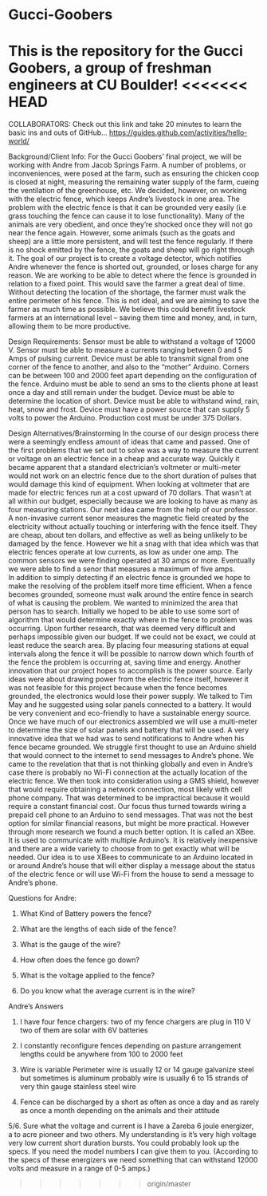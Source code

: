 Gucci-Goobers
=============

This is the repository for the Gucci Goobers, a group of freshman engineers at CU Boulder!
<<<<<<< HEAD
=======
COLLABORATORS: Check out this link and take 20 minutes to learn the basic ins and outs of GitHub...
https://guides.github.com/activities/hello-world/

Background/Client Info:
  For the Gucci Goobers’ final project, we will be working with Andre from Jacob Springs Farm. A number of problems, or inconveniences, were posed at the farm, such as ensuring the chicken coop is closed at night, measuring the remaining water supply of the farm, cueing the ventilation of the greenhouse, etc. We decided, however, on working with the electric fence, which keeps Andre’s livestock in one area. The problem with the electric fence is that it can be grounded very easily (i.e grass touching the fence can cause it to lose functionality). Many of the animals are very obedient, and once they’re shocked once they will not go near the fence again. However, some animals (such as the goats and sheep) are a little more persistent, and will test the fence regularly. If there is no shock emitted by the fence, the goats and sheep will go right through it. The goal of our project is to create a voltage detector, which notifies Andre whenever the fence is shorted out, grounded, or loses charge for any reason. We are working to be able to detect where the fence is grounded in relation to a fixed point. This would save the farmer a great deal of time. Without detecting the location of the shortage, the farmer must walk the entire perimeter of his fence. This is not ideal, and we are aiming to save the farmer as much time as possible. We believe this could benefit livestock farmers at an international level – saving them time and money, and, in turn, allowing them to be more productive.


Design Requirements:
Sensor must be able to withstand a voltage of 12000 V.
Sensor must be able to measure a currents ranging between 0 and 5 Amps of pulsing current.
Device must be able to transmit signal from one corner of the fence to another, and also to the “mother” Arduino. Corners can be between 100 and 2000 feet apart depending on the configuration of the fence.
Arduino must be able to send an sms to the clients phone at least once a day and still remain under the budget.
Device must be able to determine the location of short.
Device must be able to withstand wind, rain, heat, snow and frost.
Device must have a power source that can supply 5 volts to power the Arduino.
Production cost must be under 375 Dollars.



Design Alternatives/Brainstorming
	In the course of our design process there were a seemingly endless amount of ideas that came and passed. One of the first problems that we set out to solve was a way to measure the current or voltage on an electric fence in a cheap and accurate way.  Quickly it became apparent that a standard electrician’s voltmeter or multi-meter would not work on an electric fence due to the short duration of pulses that would damage this kind of equipment.  When looking at voltmeter that are made for electric fences run at a cost upward of 70 dollars.  That wasn’t at all within our budget, especially because we are looking to have as many as four measuring stations.   Our next idea came from the help of our professor.  A non-invasive current senor measures the magnetic field created by the electricity without actually touching or interfering with the fence itself.  They are cheap, about ten dollars, and effective as well as being unlikely to be damaged by the fence.  However we hit a snag with that idea which was that electric fences operate at low currents, as low as under one amp.  The common sensors we were finding operated at 30 amps or more.  Eventually we were able to find a senor that measures a maximum of five amps.  
	In addition to simply detecting if an electric fence is grounded we hope to make the resolving of the problem itself more time efficient.  When a fence becomes grounded, someone must walk around the entire fence in search of what is causing the problem.  We wanted to minimized the area that person has to search.  Initially we hoped to be able to use some sort of algorithm that would determine exactly where in the fence to problem was occurring.  Upon further research, that was deemed very difficult and perhaps impossible given our budget.  If we could not be exact, we could at least reduce the search area.  By placing four measuring stations at equal intervals along the fence it will be possible to narrow down which fourth of the fence the problem is occurring at, saving time and energy.
	Another innovation that our project hopes to accomplish is the power source.  Early ideas were about drawing power from the electric fence itself, however it was not feasible for this project because when the fence becomes grounded, the electronics would lose their power supply.  We talked to Tim May and he suggested using solar panels connected to a battery.  It would be very convenient and eco-friendly to have a sustainable energy source.  Once we have much of our electronics assembled we will use a multi-meter to determine the size of solar panels and battery that will be used. 
	A very innovative idea that we had was to send notifications to Andre when his fence became grounded.  We struggle first thought to use an Arduino shield that would connect to the internet to send messages to Andre’s phone.  We came to the revelation that that is not thinking globally and even in Andre’s case there is probably no Wi-Fi connection at the actually location of the electric fence.  We then took into consideration using a GMS shield, however that would require obtaining a network connection, most likely with cell phone company.  That was determined to be impractical because it would require a constant financial cost.  Our focus thus turned towards wiring a prepaid cell phone to an Arduino to send messages.  That was not the best option for similar financial reasons, but might be more practical.  However through more research we found a much better option.  It is called an XBee.  It is used to communicate with multiple Arduino’s. It is relatively inexpensive and there are a wide variety to choose from to get exactly what will be needed.  Our idea is to use XBees to communicate to an Arduino located in or around Andre’s house that will either display a message about the status of the electric fence or will use Wi-Fi from the house to send a message to Andre’s phone. 
 
Questions for Andre:

1.	What Kind of Battery powers the fence?

2.	What are the lengths of each side of the fence? 

3.	What is the gauge of the wire? 

4.	How often does the fence go down? 

5.	What is the voltage applied to the fence? 

6.	Do you know what the average current is in the wire? 

Andre’s Answers

1.	I have four fence chargers: two of my fence chargers are plug in 110 V two of them are solar with 6V batteries 

2.	I constantly reconfigure fences depending on pasture arrangement lengths could be anywhere from 100 to 2000 feet

3.	Wire is variable Perimeter wire is usually 12 or 14 gauge galvanize steel but sometimes is aluminum probably wire is 		usually 6 to 15 strands of very thin gauge stainless steel wire 

4.	Fence can be discharged by a short as often as once a day and as rarely as once a month depending on the animals and their attitude

5/6.	Sure what the voltage and current is I have a Zareba 6 joule energizer, a to acre pioneer and two others. My understanding is it’s very high voltage very low current short duration bursts. You could probably look up the specs. If you need the model numbers I can give them to you. (According to the specs of these energizers we need something that can withstand 12000 volts and measure in a range of 0-5 amps.)

>>>>>>> origin/master
